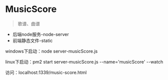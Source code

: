 # MusicScore
> 歌谱、曲谱

* 后端node服务-node-server
* 前端静态文件-static



windows下启动：node server-musicScore.js

linux下启动：pm2 start server-musicScore.js --name='musicScore' --watch

访问：localhost:1339/music-score.html